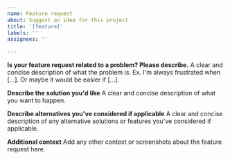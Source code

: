```yaml
---
name: Feature request
about: Suggest an idea for this project
title: '[feature]'
labels: ''
assignees: ''

---
```


**Is your feature request related to a problem? Please describe.**
A clear and concise description of what the problem is. Ex. I'm always frustrated when [...]. Or maybe it would be easier if [...].

**Describe the solution you'd like**
A clear and concise description of what you want to happen.

**Describe alternatives you've considered if applicable**
A clear and concise description of any alternative solutions or features you've considered if applicable.

**Additional context**
Add any other context or screenshots about the feature request here.